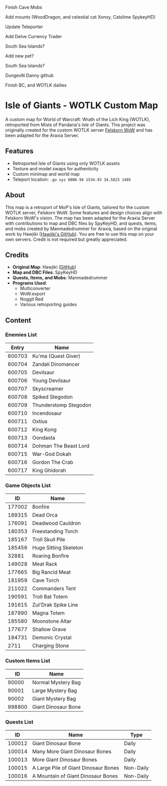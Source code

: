 


Finish Cave Mobs

Add mounts (WoodDragon, and celestial cat  Xonxy, Catslime SpykeyHD)

Update Teleporter

Add Delve Currency Trader

South Sea Islands?

Add new pet?

South Sea Islands?

DungeoN Danny github

Finish BC, and WOTLK dailies



# Isle of Giants - WOTLK Custom Map

A custom map for World of Warcraft: Wrath of the Lich King (WOTLK), retroported from Mists of Pandaria's Isle of Giants. This project was originally created for the custom WOTLK server [Felskorn WoW](https://felskorn.com/) and has been adapted for the Araxia Server.

## Features
- Retroported Isle of Giants using only WOTLK assets
- Texture and model swaps for authenticity
- Custom minimap and world map
- Teleport location: `.go xyz 6006.94 1534.93 34.5823 1405`

## About
This map is a retroport of MoP's Isle of Giants, tailored for the custom WOTLK server, Felskorn WoW. Some features and design choices align with Felskorn WoW's vision. The map has been adapted for the Araxia Server with contributions to map and DBC files by SpyKeyHD, and quests, items, and mobs created by Manmadedrummer for Araxia, based on the original work by Hawjiki ([Hawjiki's GitHub](https://github.com/Hawjiki/Island-Project/)). You are free to use this map on your own servers. Credit is not required but greatly appreciated.

## Credits
- **Original Map**: Hawjiki ([GitHub](https://github.com/Hawjiki/Island-Project/))
- **Map and DBC Files**: SpyKeyHD
- **Quests, Items, and Mobs**: Manmadedrummer
- **Programs Used**:
  - Multiconverter
  - WoW.export
  - Noggit Red
  - Various retroporting guides

## Content
### Enemies List
| Entry  | Name                     |
|--------|--------------------------|
| 600703 | Ku'ma (Quest Giver)      |
| 600704 | Zandali Dinomancer       |
| 600705 | Devilsaur                |
| 600706 | Young Devilsaur          |
| 600707 | Skyscreamer              |
| 600708 | Spiked Stegodon          |
| 600709 | Thunderstomp Stegodon    |
| 600710 | Incendosaur              |
| 600711 | Oxtius                   |
| 600712 | King Kong                |
| 600713 | Oondasta                 |
| 600714 | Dohman The Beast Lord    |
| 600715 | War-God Dokah            |
| 600716 | Gordon The Crab          |
| 600717 | King Ghidorah            |

### Game Objects List
| ID     | Name                     |
|--------|--------------------------|
| 177002 | Bonfire                  |
| 189315 | Dead Orca                |
| 176091 | Deadwood Cauldron        |
| 180353 | Freestanding Torch       |
| 185167 | Troll Skull Pile         |
| 185456 | Huge Sitting Skeleton    |
| 32881  | Roaring Bonfire          |
| 149028 | Meat Rack                |
| 177665 | Big Rancid Meat          |
| 181959 | Cave Torch               |
| 211022 | Commanders Tent          |
| 190591 | Troll Bat Totem          |
| 191615 | Zul'Drak Spike Line      |
| 187890 | Magna Totem              |
| 185580 | Moonstone Altar          |
| 177677 | Shallow Grave            |
| 184731 | Demonic Crystal          |
| 2711   | Charging Stone           |

### Custom Items List
| ID     | Name                     |
|--------|--------------------------|
| 90000  | Normal Mystery Bag       |
| 90001  | Large Mystery Bag        |
| 90002  | Giant Mystery Bag        |
| 998800 | Giant Dinosaur Bone      |

### Quests List
| ID     | Name                              | Type       |
|--------|-----------------------------------|------------|
| 100012 | Giant Dinosaur Bone               | Daily      |
| 100014 | Many More Giant Dinosaur Bones    | Daily      |
| 100013 | More Giant Dinosaur Bones         | Daily      |
| 100015 | A Large Pile of Giant Dinosaur Bones | Non-Daily |
| 100016 | A Mountain of Giant Dinosaur Bones | Non-Daily |

